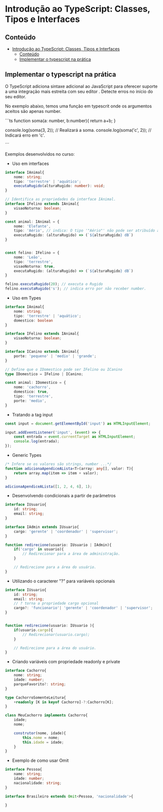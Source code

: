 # Introdução ao TypeScript: Classes, Tipos e Interfaces
## Conteúdo
- [Introdução ao TypeScript: Classes, Tipos e Interfaces](#introdução-ao-typescript-classes-tipos-e-interfaces)
  - [Conteúdo](#conteúdo)
  - [Implementar o typescript na prática](#implementar-o-typescript-na-prática)

## Implementar o typescript na prática

O TypeScript adiciona sintaxe adicional ao JavaScript para oferecer suporte a uma integração mais estreita com seu editor . Detecte erros no início do seu editor.

No exemplo abaixo, temos uma função em typescrit onde os argumentos aceitos são apenas number.

´´´ts
function soma(a: number, b:number){
    return a+b;
}

console.log(soma(3, 2)); // Realizará a soma.
console.log(soma('c', 2)); // Indicará erro em 'c'.

´´´

Exemplos desenvolvidos no curso:

- Uso em interfaces
```ts
interface IAnimal{
    nome: string;
    tipo: 'terrestre' | 'aquático';
    executaRugido(alturaRugido: number): void;
}

// Identifica as propriedades da interface IAnimal.
interface IFelino extends IAnimal{
    visaoNoturna: boolean;
}

const animal: IAnimal = {
    nome: 'Elefante',
    tipo: 'Aério', // indica: O tipo '"Aério"' não pode ser atribuído ao tipo '"terrestre" | "aquático"'
    executaRugido: (alturaRugido) => (`${alturaRugido} dB`)
}


const felino: IFelino = {
    nome: 'Leão',
    tipo: 'terrestre',
    visaoNoturna: true,
    executaRugido: (alturaRugido) => (`${alturaRugido} dB`)
}

felino.executaRugido(20); // executa o Rugido
felino.executaRugido('s'); // indica erro por não receber number.
```

- Uso em Types

```ts
interface IAnimal{
    nome: string;
    tipo: 'terrestre' | 'aquático';
    domestico: boolean
}

interface IFelino extends IAnimal{
    visaoNoturna: boolean;
}

interface ICanino extends IAnimal{
    porte: 'pequeno' | 'medio' | 'grande';
}

// Define que o IDomestico pode ser IFelino ou ICanino
type IDomestico = IFelino | ICanino;

const animal: IDomestico = {
    nome: 'cachorro',
    domestico: true,
    tipo: 'terrestre',
    porte: 'medio',
}
```

- Tratando a tag input

```ts
const input = document.getElementById('input') as HTMLInputElement;

input.addEventListener('input', (event) => {
    const entrada = event.currentTarget as HTMLInputElement;
    console.log(entrada);
});

```

- Generic Types

```ts
/* Infere se os valores são strings, number ...*/
function adicionaApendiceALista<T>(array: any[], valor: T){
    return array.map(item => item + valor);
}

adicionaApendiceALista([1, 2, 4, 6], 1);
```

- Desenvolvendo condicionais a partir de parâmetros

```ts
interface IUsuario{
    id: string;
    email: string;
}

interface IAdmin extends IUsuario{
    cargo: 'gerente' | 'coordenador' | 'supervisor';
}

function redirecione(usuario: IUsuario | IAdmin){
    if('cargo' in usuario){
        // Redirecionar para a área de administração.
    }

    // Redirecione para a área do usuário.
}

```

- Utilizando o caracterer "?" para variáveis opcionais

```ts
interface IUsuario{
    id: string;
    email: string;
    // ? torna a propriedade cargo opcional
    cargo?: 'funcionario'| 'gerente' | 'coordenador' | 'supervisor';
}


function redirecione(usuario: IUsuario ){
    if(usuario.cargo){
        // Redirecionar(usuario.cargo);
    }

    // Redirecione para a área do usuário.
}

```
- Criando variáveis com propriedade readonly e private

```ts
interface Cachorro{
    nome: string;
    idade: number;
    parqueFavorito?: string;
}

type CachorroSomenteLeitura{
    +readonly [K in keyof Cachorro]-?:Cachorro[K];
}

class MeuCachorro implements Cachorro{
    idade;
    nome;

    construtor(nome, idade){
        this.nome = nome;
        this.idade = idade;
    }
}

```

- Exemplo de como usar Omit

```ts
interface Pessoa{
    name: string;
    idade: number;
    nacionalidade: string;
}

interface Brasileiro extends Omit<Pessoa, 'nacionalidade'>{

}
```